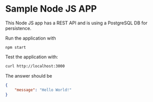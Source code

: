 # Sample Node JS APP
This Node JS app has a REST API and is using a PostgreSQL DB for persistence.

Run the application with 
```
npm start
```

Test the application with:
```BASH
curl http://localhost:3000
```
The answer should be 
```JSON
{
    "message": "Hello World!"
}
```
